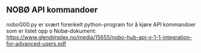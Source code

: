 ## NOBØ API kommandoer
noboG00.py er svært forenkelt python-program for å kjøre API kommandoer som er listet opp o Nobø-dokument: https://www.glendimplex.no/media/15655/nobo-hub-api-v-1-1-integration-for-advanced-users.pdf

